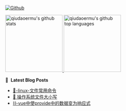 [![Github](https://img.shields.io/github/followers/qiudaoermu?label=Follow&style=social)](https://github.com/qiudaoermu)

<a href="https://github.com/qiudaoermu">
  <img height="180em" src="https://github-readme-stats.vercel.app/api?username=qiudaoermu&show_icons=true&count_private=true" alt="qiudaoermu's github stats" />
  <img height="180em" src="https://github-readme-stats.vercel.app/api/top-langs/?username=qiudaoermu&layout=compact" alt="qiudaoermu's github top languages" />
</a>
<br/>

<!--
** qiudaoermu / qiudaoermu ** is a ✨ _special_ ✨ repository because its`README.md`(this file) appears on your GitHub profile.

Here are some ideas to get you started:

  - 🔭 I’m currently working on ...
- 🌱 I’m currently learning ...
- 👯 I’m looking to collaborate on ...
- 🤔 I’m looking for help with ...
- 💬 Ask me about ...
- 📫 How to reach me: ...
- 😄 Pronouns: ...
- ⚡ Fun fact: ...
-->

📕 &nbsp;**Latest Blog Posts**

<!-- BLOG-POST-LIST:START -->
- [📁-linux-文件常用命令](https://qiudaoermu.github.io//2015/01/29/linux-%E6%96%87%E4%BB%B6%E5%B8%B8%E7%94%A8%E5%91%BD%E4%BB%A4/)
- [📱 操作系统文件大小写](https://qiudaoermu.github.io//2015/01/29/%E6%93%8D%E4%BD%9C%E7%B3%BB%E7%BB%9F%E6%96%87%E4%BB%B6%E5%A4%A7%E5%B0%8F%E5%86%99/)
- [⛓-vue中使provide中的数据变为响应式](https://qiudaoermu.github.io//2015/01/29/vue%E4%B8%AD%E4%BD%BFprovide%E4%B8%AD%E7%9A%84%E6%95%B0%E6%8D%AE%E5%8F%98%E4%B8%BA%E5%93%8D%E5%BA%94%E5%BC%8F/)
<!-- BLOG-POST-LIST:END -->


